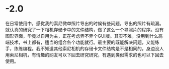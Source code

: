 # -2.0
在日常使用中，感觉我的索尼微单照片导出的时候有些问题，导出的照片有疏漏。就认真的研究了一下相机存储卡中的文件结构，做了这么一个导照片的程序。没有图形界面，毕竟以自用为主，正在考虑弄不弄个GUI版。其实不难，没用到什么高端技术，书上都有，适当的组合各个功能就行。最主要的既能解决问题，又能练手，练练编程。我不知道其他索尼相机的存储卡文件结构是不是相同的，身边没人用索尼相机，有情趣的网友可以下回去研究研究，有遇到类似需求的也可以下回去使用。

